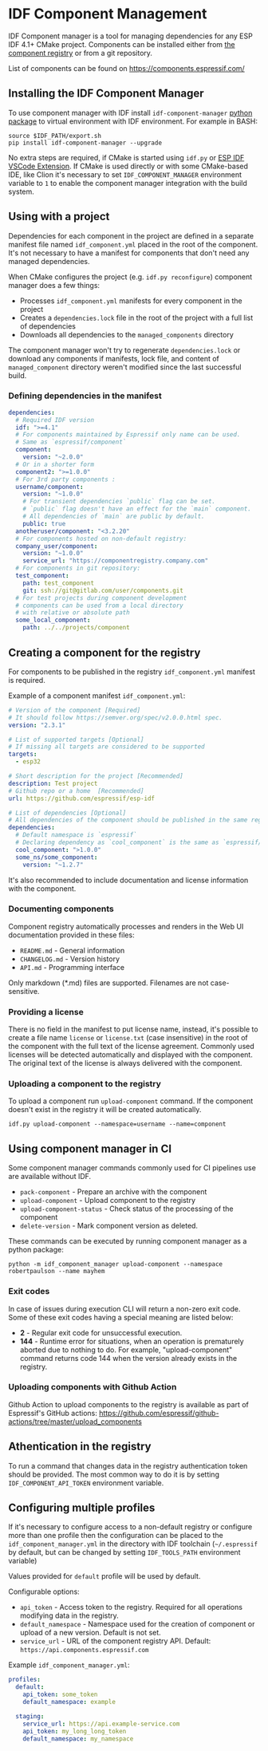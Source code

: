 # IDF Component Management

IDF Component manager is a tool for managing dependencies for any ESP IDF 4.1+ CMake project. Components can be installed either from [the component registry](https://components.espressif.com) or from a git repository.

List of components can be found on https://components.espressif.com/

## Installing the IDF Component Manager

To use component manager with IDF install `idf-component-manager` [python package](https://pypi.org/project/idf-component-manager/) to virtual environment with IDF environment. For example in BASH:

```
source $IDF_PATH/export.sh
pip install idf-component-manager --upgrade
```

No extra steps are required, if CMake is started using `idf.py` or [ESP IDF VSCode Extension](https://marketplace.visualstudio.com/items?itemName=espressif.esp-idf-extension).
If CMake is used directly or with some CMake-based IDE, like Clion it's necessary to set `IDF_COMPONENT_MANAGER` environment variable to `1` to enable the component manager integration with the build system.

## Using with a project

Dependencies for each component in the project are defined in a separate manifest file named `idf_component.yml` placed in the root of the component.
It's not necessary to have a manifest for components that don't need any managed dependencies.

When CMake configures the project (e.g. `idf.py reconfigure`) component manager does a few things:

- Processes `idf_component.yml` manifests for every component in the project
- Creates a `dependencies.lock` file in the root of the project with a full list of dependencies
- Downloads all dependencies to the `managed_components` directory

The component manager won't try to regenerate `dependencies.lock` or download any components if manifests, lock file, and content of `managed_component` directory weren't modified since the last successful build.

### Defining dependencies in the manifest

```yaml
dependencies:
  # Required IDF version
  idf: ">=4.1"
  # For components maintained by Espressif only name can be used.
  # Same as `espressif/component`
  component:
    version: "~2.0.0"
  # Or in a shorter form
  component2: ">=1.0.0"
  # For 3rd party components :
  username/component:
    version: "~1.0.0"
    # For transient dependencies `public` flag can be set.
    # `public` flag doesn't have an effect for the `main` component.
    # All dependencies of `main` are public by default.
    public: true
  anotheruser/component: "<3.2.20"
  # For components hosted on non-default registry:
  company_user/component:
    version: "~1.0.0"
    service_url: "https://componentregistry.company.com"
  # For components in git repository:
  test_component:
    path: test_component
    git: ssh://git@gitlab.com/user/components.git
  # For test projects during component development
  # components can be used from a local directory
  # with relative or absolute path
  some_local_component:
    path: ../../projects/component
```

## Creating a component for the registry

For components to be published in the registry `idf_component.yml` manifest is required.

Example of a component manifest `idf_component.yml`:

```yaml
# Version of the component [Required]
# It should follow https://semver.org/spec/v2.0.0.html spec.
version: "2.3.1"

# List of supported targets [Optional]
# If missing all targets are considered to be supported
targets:
  - esp32

# Short description for the project [Recommended]
description: Test project
# Github repo or a home  [Recommended]
url: https://github.com/espressif/esp-idf

# List of dependencies [Optional]
# All dependencies of the component should be published in the same registry.
dependencies:
  # Default namespace is `espressif`
  # Declaring dependency as `cool_component` is the same as `espressif/cool_component`
  cool_component: ">1.0.0"
  some_ns/some_component:
    version: "~1.2.7"
```

It's also recommended to include documentation and license information with the component.

### Documenting components

Component registry automatically processes and renders in the Web UI documentation provided in these files:

- `README.md` - General information
- `CHANGELOG.md` - Version history
- `API.md` - Programming interface

Only markdown (\*.md) files are supported. Filenames are not case-sensitive.

### Providing a license

There is no field in the manifest to put license name, instead, it's possible to create a file name `license` or `license.txt` (case insensitive) in the root of the component with the full text of the license agreement. Commonly used licenses will be detected automatically and displayed with the component. The original text of the license is always delivered with the component.

### Uploading a component to the registry

To upload a component run `upload-component` command. If the component doesn't exist in the registry it will be created automatically.

```
idf.py upload-component --namespace=username --name=component
```

## Using component manager in CI

Some component manager commands commonly used for CI pipelines use are available without IDF.

- `pack-component` - Prepare an archive with the component
- `upload-component` - Upload component to the registry
- `upload-component-status` - Check status of the processing of the component
- `delete-version` - Mark component version as deleted.

These commands can be executed by running component manager as a python package:

```
python -m idf_component_manager upload-component --namespace robertpaulson --name mayhem
```

### Exit codes

In case of issues during execution CLI will return a non-zero exit code. Some of these exit codes having a special meaning are listed below:

- **2** - Regular exit code for unsuccessful execution.
- **144** - Runtime error for situations, when an operation is prematurely aborted due to nothing to do. For example, "upload-component" command returns code 144 when the version already exists in the registry.

### Uploading components with Github Action

Github Action to upload components to the registry is available as part of Espressif's GitHub actions:
https://github.com/espressif/github-actions/tree/master/upload_components

## Athentication in the registry

To run a command that changes data in the registry authentication token should be provided. The most common way to do it is by setting `IDF_COMPONENT_API_TOKEN` environment variable.

## Configuring multiple profiles

If it's necessary to configure access to a non-default registry or configure more than one profile then the configuration can be placed to the `idf_component_manager.yml` in the directory with IDF toolchain (`~/.espressif` by default, but can be changed by setting `IDF_TOOLS_PATH` environment variable)

Values provided for `default` profile will be used by default.

Configurable options:

- `api_token` - Access token to the registry. Required for all operations modifying data in the registry.
- `default_namespace` - Namespace used for the creation of component or upload of a new version. Default is not set.
- `service_url` - URL of the component registry API. Default: `https://api.components.espressif.com`

Example `idf_component_manager.yml`:

```yaml
profiles:
  default:
    api_token: some_token
    default_namespace: example

  staging:
    service_url: https://api.example-service.com
    api_token: my_long_long_token
    default_namespace: my_namespace
```
